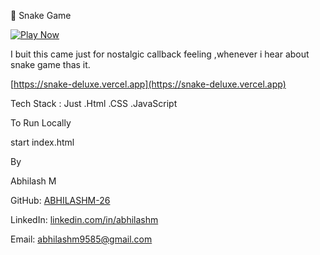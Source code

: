 🐍 Snake Game 

[![Play Now](https://img.shields.io/badge/Live-Play%20Online-blueviolet?style=for-the-badge)](https://snake-deluxe.vercel.app)

I  buit this came just for nostalgic callback feeling ,whenever i hear about snake game thas it.



 [https://snake-deluxe.vercel.app](https://snake-deluxe.vercel.app)

 Tech Stack :
 Just 
 .Html
 .CSS
 .JavaScript

To Run Locally

start index.html 

By 

Abhilash M

GitHub: [ABHILASHM-26](https://github.com/ABHILASHM-26)

LinkedIn: [linkedin.com/in/abhilashm](https://www.linkedin.com/in/abhilashmellacheruvu/)

Email: abhilashm9585@gmail.com
